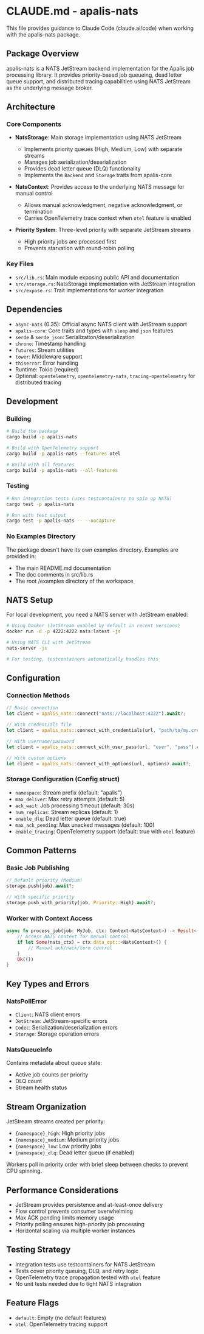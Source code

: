 # CLAUDE.md - apalis-nats

This file provides guidance to Claude Code (claude.ai/code) when working with the apalis-nats package.

## Package Overview

apalis-nats is a NATS JetStream backend implementation for the Apalis job processing library. It provides priority-based job queueing, dead letter queue support, and distributed tracing capabilities using NATS JetStream as the underlying message broker.

## Architecture

### Core Components

- **NatsStorage**: Main storage implementation using NATS JetStream
  - Implements priority queues (High, Medium, Low) with separate streams
  - Manages job serialization/deserialization
  - Provides dead letter queue (DLQ) functionality
  - Implements the `Backend` and `Storage` traits from apalis-core

- **NatsContext**: Provides access to the underlying NATS message for manual control
  - Allows manual acknowledgment, negative acknowledgment, or termination
  - Carries OpenTelemetry trace context when `otel` feature is enabled

- **Priority System**: Three-level priority with separate JetStream streams
  - High priority jobs are processed first
  - Prevents starvation with round-robin polling

### Key Files

- `src/lib.rs`: Main module exposing public API and documentation
- `src/storage.rs`: NatsStorage implementation with JetStream integration
- `src/expose.rs`: Trait implementations for worker integration

## Dependencies

- `async-nats` (0.35): Official async NATS client with JetStream support
- `apalis-core`: Core traits and types with `sleep` and `json` features
- `serde` & `serde_json`: Serialization/deserialization
- `chrono`: Timestamp handling
- `futures`: Stream utilities
- `tower`: Middleware support
- `thiserror`: Error handling
- Runtime: Tokio (required)
- Optional: `opentelemetry`, `opentelemetry-nats`, `tracing-opentelemetry` for distributed tracing

## Development

### Building
```bash
# Build the package
cargo build -p apalis-nats

# Build with OpenTelemetry support
cargo build -p apalis-nats --features otel

# Build with all features
cargo build -p apalis-nats --all-features
```

### Testing
```bash
# Run integration tests (uses testcontainers to spin up NATS)
cargo test -p apalis-nats

# Run with test output
cargo test -p apalis-nats -- --nocapture
```

### No Examples Directory
The package doesn't have its own examples directory. Examples are provided in:
- The main README.md documentation
- The doc comments in src/lib.rs
- The root /examples directory of the workspace

## NATS Setup

For local development, you need a NATS server with JetStream enabled:

```bash
# Using Docker (JetStream enabled by default in recent versions)
docker run -d -p 4222:4222 nats:latest -js

# Using NATS CLI with JetStream
nats-server -js

# For testing, testcontainers automatically handles this
```

## Configuration

### Connection Methods
```rust
// Basic connection
let client = apalis_nats::connect("nats://localhost:4222").await?;

// With credentials file
let client = apalis_nats::connect_with_credentials(url, "path/to/my.creds").await?;

// With username/password
let client = apalis_nats::connect_with_user_pass(url, "user", "pass").await?;

// With custom options
let client = apalis_nats::connect_with_options(url, options).await?;
```

### Storage Configuration (Config struct)
- `namespace`: Stream prefix (default: "apalis")
- `max_deliver`: Max retry attempts (default: 5)
- `ack_wait`: Job processing timeout (default: 30s)
- `num_replicas`: Stream replicas (default: 1)
- `enable_dlq`: Dead letter queue (default: true)
- `max_ack_pending`: Max unacked messages (default: 100)
- `enable_tracing`: OpenTelemetry support (default: true with `otel` feature)

## Common Patterns

### Basic Job Publishing
```rust
// Default priority (Medium)
storage.push(job).await?;

// With specific priority
storage.push_with_priority(job, Priority::High).await?;
```

### Worker with Context Access
```rust
async fn process_job(job: MyJob, ctx: Context<NatsContext>) -> Result<(), Error> {
    // Access NATS context for manual control
    if let Some(nats_ctx) = ctx.data_opt::<NatsContext>() {
        // Manual ack/nack/term control
    }
    Ok(())
}
```

## Key Types and Errors

### NatsPollError
- `Client`: NATS client errors
- `JetStream`: JetStream-specific errors
- `Codec`: Serialization/deserialization errors
- `Storage`: Storage operation errors

### NatsQueueInfo
Contains metadata about queue state:
- Active job counts per priority
- DLQ count
- Stream health status

## Stream Organization

JetStream streams created per priority:
- `{namespace}_high`: High priority jobs
- `{namespace}_medium`: Medium priority jobs  
- `{namespace}_low`: Low priority jobs
- `{namespace}_dlq`: Dead letter queue (if enabled)

Workers poll in priority order with brief sleep between checks to prevent CPU spinning.

## Performance Considerations

- JetStream provides persistence and at-least-once delivery
- Flow control prevents consumer overwhelming
- Max ACK pending limits memory usage
- Priority polling ensures high-priority job processing
- Horizontal scaling via multiple worker instances

## Testing Strategy

- Integration tests use testcontainers for NATS JetStream
- Tests cover priority queuing, DLQ, and retry logic
- OpenTelemetry trace propagation tested with `otel` feature
- No unit tests needed due to tight NATS integration

## Feature Flags

- `default`: Empty (no default features)
- `otel`: OpenTelemetry tracing support
